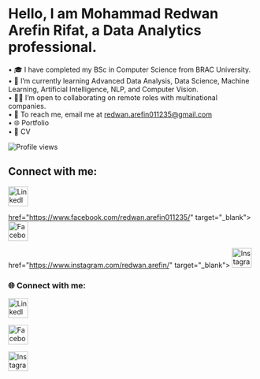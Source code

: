 # Hello, I am Mohammad Redwan Arefin Rifat, a Data Analytics professional.

• 🎓 I have completed my BSc in Computer Science from BRAC University.  
• 🌱 I’m currently learning Advanced Data Analysis, Data Science, Machine Learning, Artificial Intelligence, NLP, and Computer Vision.  
• 🧑‍💻 I’m open to collaborating on remote roles with multinational companies.  
• 📧 To reach me, email me at [redwan.arefin011235@gmail.com](mailto:redwan.arefin011235@gmail.com)  
• 🌐 Portfolio  
• 📄 CV

![Profile views](https://komarev.com/ghpvc/?username=redwan011235&color=blue)

## Connect with me:

<p>
  <a href="https://www.linkedin.com/in/redwanarefin/" target="_blank">
    <img src="https://img.icons8.com/color/48/000000/linkedin.png" alt="LinkedIn" width="40" height="40" />
  
   href="https://www.facebook.com/redwan.arefin011235/" target="_blank">
    <img src="https://img.icons8.com/color/48/000000/facebook.png" alt="Facebook" width="40" height="40" />
  
   href="https://www.instagram.com/redwan.arefin/" target="_blank">
    <img src="https://img.icons8.com/color/48/000000/instagram-new.png" alt="Instagram" width="40" height="40" />
  </a>
</p>


<h3>🌐 Connect with me:</h3>
<p>
  <a href="https://www.linkedin.com/in/YOUR-LINKEDIN" target="_blank" rel="noopener noreferrer">
    <img src="https://img.icons8.com/color/48/linkedin.png" alt="LinkedIn" width="40" height="40" style="vertical-align:middle;"/>
    <p>
    </a><a href="https://www.facebook.com/YOUR-FACEBOOK" target="_blank" rel="noopener noreferrer">
    <img src="https://img.icons8.com/color/48/facebook.png" alt="Facebook" width="40" height="40" style="vertical-align:middle;"/>
    <p>
     </a><a href="https://www.instagram.com/YOUR-INSTAGRAM" target="_blank" rel="noopener noreferrer">
    <img src="https://img.icons8.com/color/48/instagram-new.png" alt="Instagram" width="40" height="40" style="vertical-align:middle;"/>
  </a>
</p>












